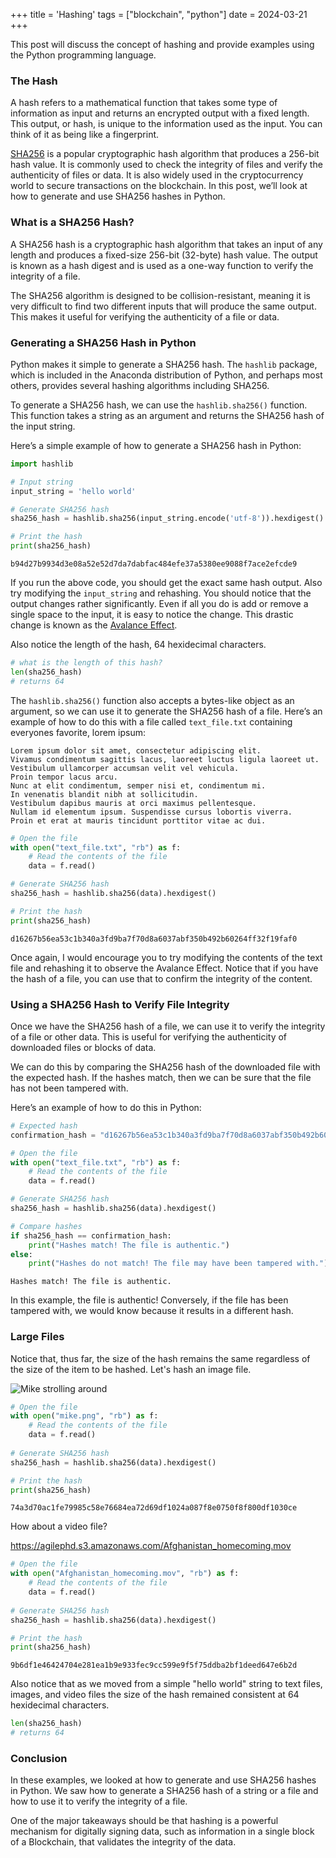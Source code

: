 +++
title = 'Hashing'
tags = ["blockchain", "python"]
date = 2024-03-21
+++

This post will discuss the concept of hashing and provide examples using the Python programming language.

### The Hash

A hash refers to a mathematical function that takes some type of information as input and returns an encrypted output with a fixed length.  This output, or hash, is unique to the information used as the input.  You can think of it as being like a fingerprint.

[SHA256](https://docs.python.org/3/library/hashlib.html) is a popular cryptographic hash algorithm that produces a 256-bit hash value. It is commonly used to check the integrity of files and verify the authenticity of files or data. It is also widely used in the cryptocurrency world to secure transactions on the blockchain. In this post, we’ll look at how to generate and use SHA256 hashes in Python.

### What is a SHA256 Hash?

A SHA256 hash is a cryptographic hash algorithm that takes an input of any length and produces a fixed-size 256-bit (32-byte) hash value. The output is known as a hash digest and is used as a one-way function to verify the integrity of a file.

The SHA256 algorithm is designed to be collision-resistant, meaning it is very difficult to find two different inputs that will produce the same output. This makes it useful for verifying the authenticity of a file or data.

### Generating a SHA256 Hash in Python

Python makes it simple to generate a SHA256 hash. The `hashlib` package, which is included in the Anaconda distribution of Python, and perhaps most others, provides several hashing algorithms including SHA256.

To generate a SHA256 hash, we can use the `hashlib.sha256()` function. This function takes a string as an argument and returns the SHA256 hash of the input string.

Here’s a simple example of how to generate a SHA256 hash in Python:

```python
import hashlib

# Input string
input_string = 'hello world'

# Generate SHA256 hash
sha256_hash = hashlib.sha256(input_string.encode('utf-8')).hexdigest()

# Print the hash
print(sha256_hash)
```
```
b94d27b9934d3e08a52e52d7da7dabfac484efe37a5380ee9088f7ace2efcde9
```


If you run the above code, you should get the exact same hash output.  Also try modifying the `input_string` and rehashing.  You should notice that the output changes rather significantly.  Even if all you do is add or remove a single space to the input, it is easy to notice the change.  This drastic change is known as the [Avalance Effect](https://en.wikipedia.org/wiki/Avalanche_effect).

Also notice the length of the hash, 64 hexidecimal characters.

```python
# what is the length of this hash?
len(sha256_hash)
# returns 64
```

The `hashlib.sha256()` function also accepts a bytes-like object as an argument, so we can use it to generate the SHA256 hash of a file. Here’s an example of how to do this with a file called `text_file.txt` containing everyones favorite, lorem ipsum:

```
Lorem ipsum dolor sit amet, consectetur adipiscing elit.
Vivamus condimentum sagittis lacus, laoreet luctus ligula laoreet ut.
Vestibulum ullamcorper accumsan velit vel vehicula.
Proin tempor lacus arcu.
Nunc at elit condimentum, semper nisi et, condimentum mi.
In venenatis blandit nibh at sollicitudin.
Vestibulum dapibus mauris at orci maximus pellentesque.
Nullam id elementum ipsum. Suspendisse cursus lobortis viverra.
Proin et erat at mauris tincidunt porttitor vitae ac dui.
```

```python
# Open the file
with open("text_file.txt", "rb") as f:
    # Read the contents of the file
    data = f.read()

# Generate SHA256 hash
sha256_hash = hashlib.sha256(data).hexdigest()

# Print the hash
print(sha256_hash)
```
```
d16267b56ea53c1b340a3fd9ba7f70d8a6037abf350b492b60264ff32f19faf0
```

Once again, I would encourage you to try modifying the contents of the text file and rehashing it to observe the Avalance Effect.  Notice that if you have the hash of a file, you can use that to confirm the integrity of the content.


### Using a SHA256 Hash to Verify File Integrity

Once we have the SHA256 hash of a file, we can use it to verify the integrity of a file or other data. This is useful for verifying the authenticity of downloaded files or blocks of data.

We can do this by comparing the SHA256 hash of the downloaded file with the expected hash. If the hashes match, then we can be sure that the file has not been tampered with.

Here’s an example of how to do this in Python:

```python
# Expected hash
confirmation_hash = "d16267b56ea53c1b340a3fd9ba7f70d8a6037abf350b492b60264ff32f19faf0"

# Open the file
with open("text_file.txt", "rb") as f:
    # Read the contents of the file
    data = f.read()

# Generate SHA256 hash
sha256_hash = hashlib.sha256(data).hexdigest()

# Compare hashes
if sha256_hash == confirmation_hash:
    print("Hashes match! The file is authentic.")
else:
    print("Hashes do not match! The file may have been tampered with.")
```
```
Hashes match! The file is authentic.
```

In this example, the file is authentic!  Conversely, if the file has been tampered with, we would know because it results in a different hash.  

### Large Files

Notice that, thus far, the size of the hash remains the same regardless of the size of the item to be hashed.  Let's hash an image file.

![Mike strolling around](../../mike.png)

```python
# Open the file
with open("mike.png", "rb") as f:
    # Read the contents of the file
    data = f.read()
    
# Generate SHA256 hash
sha256_hash = hashlib.sha256(data).hexdigest()

# Print the hash
print(sha256_hash)
```
```
74a3d70ac1fe79985c58e76684ea72d69df1024a087f8e0750f8f800df1030ce
```

How about a video file?

https://agilephd.s3.amazonaws.com/Afghanistan_homecoming.mov

```python
# Open the file
with open("Afghanistan_homecoming.mov", "rb") as f:
    # Read the contents of the file
    data = f.read()
    
# Generate SHA256 hash
sha256_hash = hashlib.sha256(data).hexdigest()

# Print the hash
print(sha256_hash)
```
```
9b6df1e46424704e281ea1b9e933fec9cc599e9f5f75ddba2bf1deed647e6b2d
```

Also notice that as we moved from a simple "hello world" string to text files, images, and video files the size of the hash remained consistent at 64 hexidecimal characters.

```python
len(sha256_hash)
# returns 64
```

### Conclusion

In these examples, we looked at how to generate and use SHA256 hashes in Python. We saw how to generate a SHA256 hash of a string or a file and how to use it to verify the integrity of a file.

One of the major takeaways should be that hashing is a powerful mechanism for digitally signing data, such as information in a single block of a Blockchain, that validates the integrity of the data.





